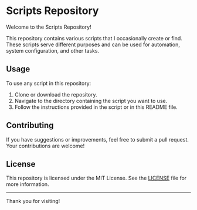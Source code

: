 # Scripts Repository

Welcome to the Scripts Repository!

This repository contains various scripts that I occasionally create or find. These scripts serve different purposes and can be used for automation, system configuration, and other tasks.

## Usage

To use any script in this repository:

1. Clone or download the repository.
2. Navigate to the directory containing the script you want to use.
3. Follow the instructions provided in the script or in this README file.

## Contributing

If you have suggestions or improvements, feel free to submit a pull request. Your contributions are welcome!

## License

This repository is licensed under the MIT License. See the [LICENSE](LICENSE) file for more information.

---

Thank you for visiting!
